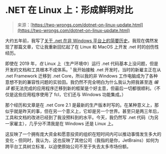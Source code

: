 <!--yml

类别：未分类

日期：2024-05-27 14:33:24

-->

# .NET 在 Linux 上：形成鲜明对比

> 来源：[https://two-wrongs.com/dotnet-on-linux-update.html](https://two-wrongs.com/dotnet-on-linux-update.html)

大约五年前，我写了[关于 .net 在非 Windows 平台上的简要历史](dotnet-on-non-windows-platforms-brief-historic-summary.html)。我现在偶然发现了那篇文章，它让我重新回忆起了在 Linux 和 MacOS 上开发 .net 时的创伤性经历。

即使在 2019 年，*在* Linux 上（生产环境中）运行 .net 代码基本上没问题，但是开发的文档和工具根本不成体系。¹ 我开始接触 .net 开发时，当时的新雇主正在从 .net Framework 迁移到 .net Core，所以我的非 Windows 工作电脑成为了各种意想不到的兼容性问题的实验田。我仍然不完全明白为什么我认为把我甚至连 *编译* 都无法完成的应用程序迁移到新的框架是个好主意，但最后一切都很顺利。（不仅是这些应用程序使用了 fcl，它们还与 Windows 功能集成。）

那个经历和文章是在 .net Core 2.1 是最新的生产版本时写的。在某种意义上，那似乎就是昨天的事，但在另一个意义上，它却是另一个世界。甚至只是两三年后，工具和文档的改进已经到了我没预料到的水平。今天，我仍然写 .net 代码（为另一家雇主），几乎分不清我是在 Windows 还是 Linux 上。

这反映了一个拥有庞大资金和愿意投资的组织在短时间内可以推动事情发生多大的变化 - 但同时，我认为，这也反映了其他公司（我指的是你，JetBrains）如何为跨平台工具树立标准，以迫使原始公司不至于失去太多市场份额。
